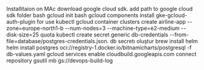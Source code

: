 Installitaion on MAc
download google cloud sdk.
add path to google cloud sdk folder
bash gcloud init
bash gcloud components install gke-gcloud-auth-plugin for use kubectl
gcloud container clusters create airline-app --zone=europe-north1-b --num-nodes=3 --machine-type=e2-medium --disk-size=25 quota
kubectl create secret generic db-credentials --from-file=database/postgres-credentials.json. db secretı oluştur
brew install helm
helm install postgres oci://registry-1.docker.io/bitnamicharts/postgresql -f db-values.yaml
gcloud services enable cloudbuild.googleapis.com
connect repository
gsutil mb gs://devops-build-log
